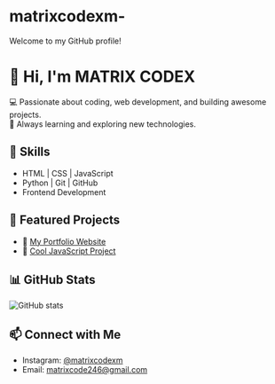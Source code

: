 # matrixcodexm-
Welcome to my GitHub profile!
# 👋 Hi, I'm MATRIX CODEX
💻 Passionate about coding, web development, and building awesome projects.  
🚀 Always learning and exploring new technologies.  

## 🔧 Skills
- HTML | CSS | JavaScript  
- Python | Git | GitHub  
- Frontend Development  

## 📂 Featured Projects
- 🔗 [My Portfolio Website](#)
- 🔗 [Cool JavaScript Project](#)

## 📊 GitHub Stats
![GitHub stats](https://github-readme-stats.vercel.app/api?username=matrixcodexm&show_icons=true&theme=tokyonight)

## 📫 Connect with Me
- Instagram: [@matrixcodexm](https://instagram.com/matri_xcodex)
- Email: matrixcode246@gmail.com

